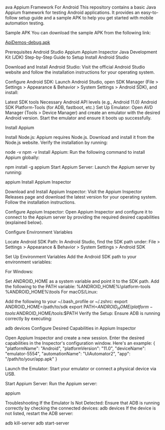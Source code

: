 ava Appium Framework For Android
This repository contains a basic Java Appium framework for testing Android applications. It provides an easy-to-follow setup guide and a sample APK to help you get started with mobile automation testing.

Sample APK
You can download the sample APK from the following link:

[ApiDemos-debug.apk](https://drive.usercontent.google.com/download?id=0B6vnknygMB3IUGxjYmpVWWt6RWM&export=download&authuser=0&resourcekey=0-ylA-vV8ggZ12yQhjfby4vw)

Prerequisites
Android Studio
Appium
Appium Inspector
Java Development Kit (JDK)
Step-by-Step Guide to Setup
Install Android Studio

Download and Install Android Studio:
Visit the official Android Studio website and follow the installation instructions for your operating system.

Configure Android SDK:
Launch Android Studio, open SDK Manager (File > Settings > Appearance & Behavior > System Settings > Android SDK), and install:

Latest SDK tools
Necessary Android API levels (e.g., Android 11.0)
Android SDK Platform-Tools (for ADB, fastboot, etc.)
Set Up Emulator:
Open AVD Manager (Tools > Device Manager) and create an emulator with the desired Android version. Start the emulator and ensure it boots up successfully.

Install Appium

Install Node.js:
Appium requires Node.js. Download and install it from the Node.js website. Verify the installation by running:

node -v
npm -v
Install Appium:
Run the following command to install Appium globally:

npm install -g appium
Start Appium Server:
Launch the Appium server by running:

appium
Install Appium Inspector

Download and Install Appium Inspector:
Visit the Appium Inspector Releases page and download the latest version for your operating system. Follow the installation instructions.

Configure Appium Inspector:
Open Appium Inspector and configure it to connect to the Appium server by providing the required desired capabilities (explained below).

Configure Environment Variables

Locate Android SDK Path:
In Android Studio, find the SDK path under:
File > Settings > Appearance & Behavior > System Settings > Android SDK

Set Up Environment Variables
Add the Android SDK path to your environment variables:

For Windows:

Set ANDROID_HOME as a system variable and point it to the SDK path.
Add the following to the PATH variable:
%ANDROID_HOME%\platform-tools
%ANDROID_HOME%\tools
For macOS/Linux:

Add the following to your ~/.bash_profile or ~/.zshrc:
export ANDROID_HOME=/path/to/sdk
export PATH=$ANDROID_HOME/platform-tools:$ANDROID_HOME/tools:$PATH
Verify the Setup:
Ensure ADB is running correctly by executing:

adb devices
Configure Desired Capabilities in Appium Inspector

Open Appium Inspector and create a new session.
Enter the desired capabilities in the Inspector's configuration window. Here's an example:
{
  "platformName": "Android",
  "platformVersion": "11.0",
  "deviceName": "emulator-5554",
  "automationName": "UiAutomator2",
  "app": "/path/to/your/app.apk"
}

Launch the Emulator: Start your emulator or connect a physical device via USB.

Start Appium Server: Run the Appium server:

appium

Troubleshooting If the Emulator Is Not Detected: Ensure that ADB is running correctly by checking the connected devices:
adb devices If the device is not listed, restart the ADB server:

adb kill-server adb start-server
